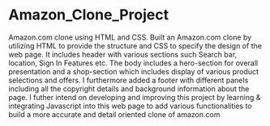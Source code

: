 # Amazon_Clone_Project
Amazon.com clone using HTML and CSS.
Built an Amazon.com clone by utilizing HTML to provide the structure and CSS to specify the design of the web page. It includes header with various sections such Search bar, location, Sign In Features etc. The body includes a hero-section for overall presentation and a shop-section which includes display of various product selections and offers. I furthermore added a footer with different panels including all the copyright details and background information about the page.
I futher intend on developing and improving this project by learning & integrating Javascript into this web page to add various functionalities to build a more accurate and detail oriented clone of amazon.com
  
